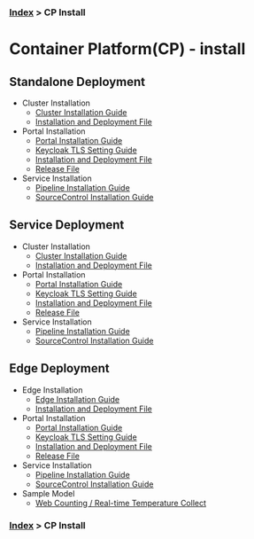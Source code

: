 ### [Index](https://github.com/K-PaaS/cp-guide-eng) > CP Install
# Container Platform(CP) - install

## Standalone Deployment   
- Cluster Installation
  + [Cluster Installation Guide](standalone/cp-standalone-deployment-guide-v1.2.md)
  + [Installation and Deployment File](https://github.com/K-PaaS/cp-deployment/tree/master/standalone)
- Portal Installation
  + [Portal Installation Guide](container-platform-portal/cp-portal-deployment-standalone-guide-v1.2.md)  
  + [Keycloak TLS Setting Guide](container-platform-portal/cp-portal-deployment-keycloak-tls-setting-guide-v1.2.md)  
  + [Installation and Deployment File](https://github.com/K-PaaS/cp-portal-release)  
  + [Release File](https://github.com/K-PaaS/cp-portal-release/tree/master/portal)
- Service Installation
  + [Pipeline Installation Guide](pipeline/cp-pipeline-standalone-guide-v1.2.md)
  + [SourceControl Installation Guide](source-control/cp-source-control-standalone-guide-v1.2.md)

## Service Deployment
- Cluster Installation
  + [Cluster Installation Guide](standalone/cp-standalone-deployment-guide-v1.2.md)  
  + [Installation and Deployment File](https://github.com/PaaS-TA/paas-ta-container-platform-deployment/tree/master/standalone)
- Portal Installation
  + [Portal Installation Guide](container-platform-portal/cp-portal-deployment-service-guide-v1.2.md)
  + [Keycloak TLS Setting Guide](container-platform-portal/cp-portal-deployment-keycloak-tls-setting-guide-v1.2.md)  
  + [Installation and Deployment File](https://github.com/K-PaaS/cp-portal-release)     
  + [Release File](https://github.com/PaaS-TA/container-platform-portal-release/tree/master)
- Service Installation
  + [Pipeline Installation Guide](pipeline/cp-pipeline-service-guide-v1.2.md)
  + [SourceControl Installation Guide](source-control/cp-source-control-service-guide-v1.2.md)

## Edge Deployment
- Edge Installation
  + [Edge Installation Guide](edge/cp-edge-deployment-guide-v1.2.md)  
  + [Installation and Deployment File](https://github.com/K-PaaS/cp-deployment/tree/master/edge)
- Portal Installation
  + [Portal Installation Guide](container-platform-portal/cp-portal-deployment-standalone-guide-v1.2.md)  
  + [Keycloak TLS Setting Guide](container-platform-portal/cp-portal-deployment-keycloak-tls-setting-guide-v1.2.md)  
  + [Installation and Deployment File](https://github.com/K-PaaS/cp-portal-release)   
  + [Release File](https://github.com/PaaS-TA/container-platform-portal-release/tree/master)
- Service Installation
  + [Pipeline Installation Guide](pipeline/cp-pipeline-standalone-guide-v1.2.md)
  + [SourceControl Installation Guide](source-control/cp-source-control-standalone-guide-v1.2.md)
- Sample Model
  + [Web Counting / Real-time Temperature Collect](edge/cp-edge-sample-guide.md)




### [Index](https://github.com/K-PaaS/cp-guide-eng) > CP Install
